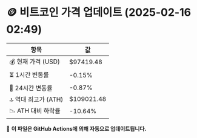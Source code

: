 # 🪙 비트코인 가격 업데이트 (2025-02-16 02:49)

| 항목                | 값 |
|--------------------|----------------|
| 💰 현재 가격 (USD) | $97419.48 |
| ⏳ 1시간 변동률    | -0.15% |
| 📆 24시간 변동률   | -0.87% |
| 🔝 역대 최고가 (ATH) | $109021.48 |
| 📉 ATH 대비 하락률 | -10.64% |

🔄 **이 파일은 GitHub Actions에 의해 자동으로 업데이트됩니다.**
